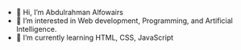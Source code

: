 - 👋 Hi, I’m Abdulrahman Alfowairs
- 👀 I’m interested in Web development, Programming, and Artificial Intelligence.
- 🌱 I’m currently learning HTML, CSS, JavaScript


<!---
AbdulrahmanFW/AbdulrahmanFW is a ✨ special ✨ repository because its `README.md` (this file) appears on your GitHub profile.
You can click the Preview link to take a look at your changes.
--->
